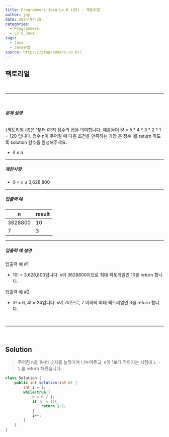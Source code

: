 ```yaml
---
title: Programmers Java Lv.0 (35) - 팩토리얼
author: jay
date: 2024-04-18
categories:
  - Programmers
  - Lv.0_Java
tags:
  - Java
  - Java문법
source: https://programmers.co.kr/
---
```

## **팩토리얼**

<br />

---

<br/>

###### **문제 설명**

`i`팩토리얼 (i!)은 1부터 i까지 정수의 곱을 의미합니다. 예를들어 5! = 5 * 4 * 3 * 2 * 1 = 120 입니다. 정수 n이 주어질 때 다음 조건을 만족하는 가장 큰 정수 i를 return 하도록 solution 함수를 완성해주세요.

- i! ≤ n

---

##### **제한사항**

- 0 < `n` ≤ 3,628,800

---

##### **입출력 예**

|n|result|
|---|---|
|3628800|10|
|7|3|

---

##### **입출력 예 설명**

입출력 예 #1

- 10! = 3,628,800입니다. `n`이 3628800이므로 최대 팩토리얼인 10을 return 합니다.

입출력 예 #2

- 3! = 6, 4! = 24입니다. `n`이 7이므로, 7 이하의 최대 팩토리얼인 3을 return 합니다.

<br />

---

<br/>

## **Solution**

> 주어진 n을 1부터 숫자를 늘려가며 나누어주고, n이 1보다 작아지는 시점에 `i - 1` 을 return 해줬습니다.

```java
class Solution {
    public int solution(int n) {
        int i = 1;
        while(true){
            n = n / i;
            if (n < 1){
                return i-1;
            }
            i++;
        }
    }
}
```